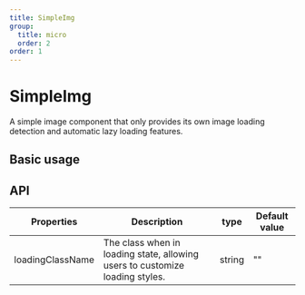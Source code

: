 ```yaml
---
title: SimpleImg
group:
  title: micro
  order: 2
order: 1
---
```


# SimpleImg

A simple image component that only provides its own image loading detection and automatic lazy loading features.

## Basic usage

<code src="./demo/index.tsx"></code>

## API

| Properties       | Description                                                                  | type   | Default value |
| ---------------- | ---------------------------------------------------------------------------- | ------ | ------------- |
| loadingClassName | The class when in loading state, allowing users to customize loading styles. | string | ""            |

